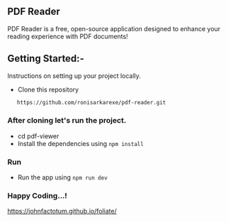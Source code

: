 ## PDF Reader
PDF Reader is a free, open-source application designed to enhance your reading experience with PDF documents!


## Getting Started:-

Instructions on setting up your project locally.

- Clone this repository
```sh
   https://github.com/ronisarkarexe/pdf-reader.git
```

### After cloning let's run the project.
- cd pdf-viewer
- Install the dependencies using `npm install`

### Run
- Run the app using `npm run dev`

### Happy Coding...!

https://johnfactotum.github.io/foliate/